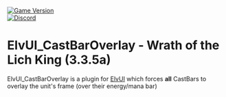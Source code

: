 [![Game Version](https://img.shields.io/badge/wow-3.3.5-blue.svg)](https://github.com/ElvUI-WotLK)	
[![Discord](https://discordapp.com/api/guilds/259362419372064778/widget.png?style=shield)](https://discord.gg/UXSc7nt)

# ElvUI_CastBarOverlay - Wrath of the Lich King (3.3.5a)	



ElvUI_CastBarOverlay is a plugin for [ElvUI](https://github.com/ElvUI-WotLK/ElvUI) which forces **all** CastBars to overlay the unit's frame (over their energy/mana bar)
